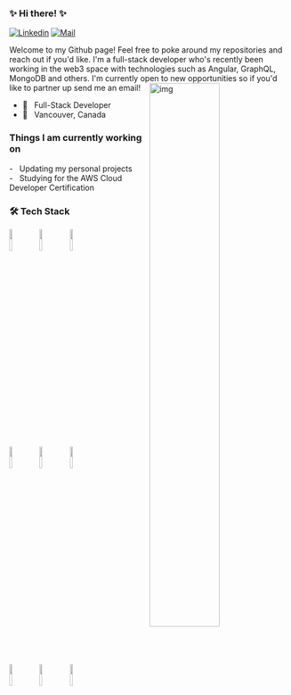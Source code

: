 ### ✨ Hi there! ✨
[![Linkedin](https://img.shields.io/badge/-LinkedIn-blue?style=flat&logo=Linkedin&logoColor=white)](https://www.linkedin.com/in/bibiana-souza/)
[![Mail](https://img.shields.io/badge/-Email-c14438?style=flat&logo=Gmail&logoColor=white)](mailto:souzabibiana@hotmail.com)
<p> Welcome to my Github page! Feel free to poke around my repositories and reach out if you'd like. I'm a full-stack developer who's recently been working in the web3 space with technologies such as Angular, GraphQL, MongoDB and others. I'm currently open to new opportunities so if you'd like to partner up send me an email!
<img align="right" alt="img" src="https://pbs.twimg.com/media/FjfrN4waUAAU99T?format=jpg&name=medium" width="50%" height="auto" />

- 🌱 &nbsp; Full-Stack Developer
- 📍 &nbsp; Vancouver, Canada

<h3> Things I am currently working on </h3>
- &nbsp Updating my personal projects </br>
- &nbsp Studying for the AWS Cloud Developer Certification <br/>

<h3>🛠 Tech Stack</h3>
<code><img width="10%" src="https://www.vectorlogo.zone/logos/w3_html5/w3_html5-ar21.svg"></code>
<code><img width="10%" src="https://www.vectorlogo.zone/logos/sass-lang/sass-lang-ar21.svg"></code>
<code><img width="10%" src="https://www.vectorlogo.zone/logos/javascript/javascript-horizontal.svg"></code>
<br />
<code><img width="10%" src="https://www.vectorlogo.zone/logos/reactjs/reactjs-ar21.svg"></code>
<code><img width="10%" src="https://www.vectorlogo.zone/logos/angular/angular-ar21.svg"></code>
<code><img width="10%" src="https://www.vectorlogo.zone/logos/nodejs/nodejs-ar21.svg"></code>
<br />
<code><img width="10%" src="https://www.vectorlogo.zone/logos/mongodb/mongodb-ar21.svg"></code>
<code><img width="10%" src="https://www.vectorlogo.zone/logos/graphql/graphql-ar21.svg"></code>
<code><img width="10%" src="https://www.vectorlogo.zone/logos/amazon_aws/amazon_aws-ar21.svg"></code>
